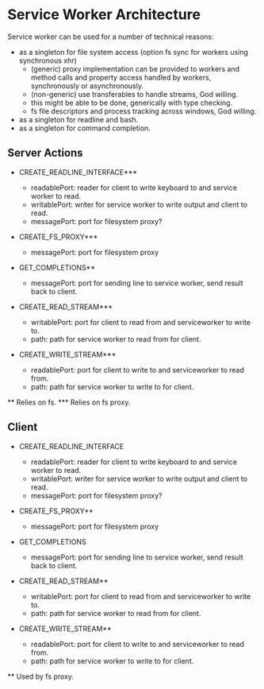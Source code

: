 # Service Worker Architecture

Service worker can be used for a number of technical reasons:

- as a singleton for file system access (option fs sync for workers using synchronous xhr)
  -  (generic) proxy implementation can be provided to workers and method calls and property access handled by workers, synchronously or asynchronously.
  -  (non-generic) use transferables to handle streams, God willing.
    - this might be able to be done, generically with type checking.
  - fs file descriptors and process tracking across windows, God willing.
- as a singleton for readline and bash.
- as a singleton for command completion.

## Server Actions

- CREATE_READLINE_INTERFACE***
  - readablePort: reader for client to write keyboard to and service worker to read.
  - writablePort: writer for service worker to write output and client to read.
  - messagePort: port for filesystem proxy?

- CREATE_FS_PROXY***
  - messagePort: port for filesystem proxy

- GET_COMPLETIONS**
  - messagePort: port for sending line to service worker, send result back to client.

- CREATE_READ_STREAM***
  - writablePort: port for client to read from and serviceworker to write to.
  - path: path for service worker to read from for client.

- CREATE_WRITE_STREAM***
  - readablePort: port for client to write to and serviceworker to read from.
  - path: path for service worker to write to for client.

** Relies on fs.
*** Relies on fs proxy.

## Client

- CREATE_READLINE_INTERFACE
  - readablePort: reader for client to write keyboard to and service worker to read.
  - writablePort: writer for service worker to write output and client to read.
  - messagePort: port for filesystem proxy?

- CREATE_FS_PROXY**
  - messagePort: port for filesystem proxy

- GET_COMPLETIONS
  - messagePort: port for sending line to service worker, send result back to client.

- CREATE_READ_STREAM**
  - writablePort: port for client to read from and serviceworker to write to.
  - path: path for service worker to read from for client.

- CREATE_WRITE_STREAM**
  - readablePort: port for client to write to and serviceworker to read from.
  - path: path for service worker to write to for client.

** Used by fs proxy.